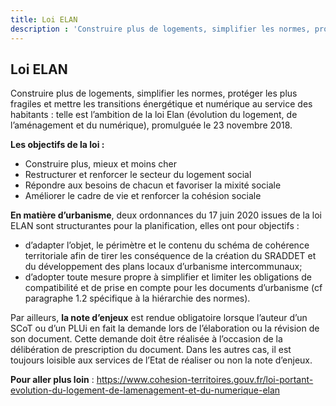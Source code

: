 ```yaml
---
title: Loi ELAN
description : 'Construire plus de logements, simplifier les normes, protéger les plus fragiles et mettre les transitions énergétique et numérique au service des habitants : telle est l’ambition de la loi Elan (évolution du logement, de l’aménagement et du numérique), promulguée le 23 novembre 2018.'
---
```


## Loi ELAN

Construire plus de logements, simplifier les normes, protéger les plus fragiles et mettre les transitions énergétique et numérique au service des habitants : telle est l’ambition de la loi Elan (évolution du logement, de l’aménagement et du numérique), promulguée le 23 novembre 2018.

**Les objectifs de la loi :**

- Construire plus, mieux et moins cher
- Restructurer et renforcer le secteur du logement social
- Répondre aux besoins de chacun et favoriser la mixité sociale
- Améliorer le cadre de vie et renforcer la cohésion sociale


**En matière d’urbanisme**, deux ordonnances du 17 juin 2020 issues de la loi ELAN sont structurantes pour la planification, elles ont pour objectifs :

- d’adapter l’objet, le périmètre et le contenu du schéma de cohérence territoriale afin de tirer les conséquence de la création du SRADDET et du développement des plans locaux d’urbanisme intercommunaux;
- d’adopter toute mesure propre à simplifier et limiter les obligations de compatibilité et de prise en compte pour les documents d’urbanisme (cf paragraphe 1.2 spécifique à la hiérarchie des normes).

Par ailleurs, **la note d’enjeux** est rendue obligatoire lorsque l’auteur d’un SCoT ou d’un PLUi en fait la demande lors de l’élaboration ou la révision de son document. Cette demande doit être réalisée à l’occasion de la délibération de prescription du document. Dans les autres cas, il est toujours loisible aux services de l’Etat de réaliser ou non la note d’enjeux.

**Pour aller plus loin** :
https://www.cohesion-territoires.gouv.fr/loi-portant-evolution-du-logement-de-lamenagement-et-du-numerique-elan
